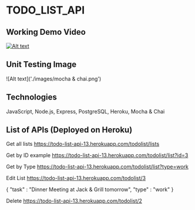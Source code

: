 # TODO_LIST_API

## Working Demo Video

[![Alt text](http://img.youtube.com/vi/7N1aWDu8KLw/maxresdefault.jpg)](https://youtu.be/7N1aWDu8KLw)

## Unit Testing Image

![Alt text]('./images/mocha & chai.png')

## Technologies

JavaScript, Node.js, Express, PostgreSQL, Heroku, Mocha & Chai

## List of APIs (Deployed on Heroku)

Get all lists
https://todo-list-api-13.herokuapp.com/todolist/lists

Get by ID example
https://todo-list-api-13.herokuapp.com/todolist/list?id=3

Get by Type
https://todo-list-api-13.herokuapp.com/todolist/list?type=work

Edit List
https://todo-list-api-13.herokuapp.com/todolist/3

{
  "task" : "Dinner Meeting at Jack & Grill tomorrow",
  "type" : "work"
}

Delete
https://todo-list-api-13.herokuapp.com/todolist/2
